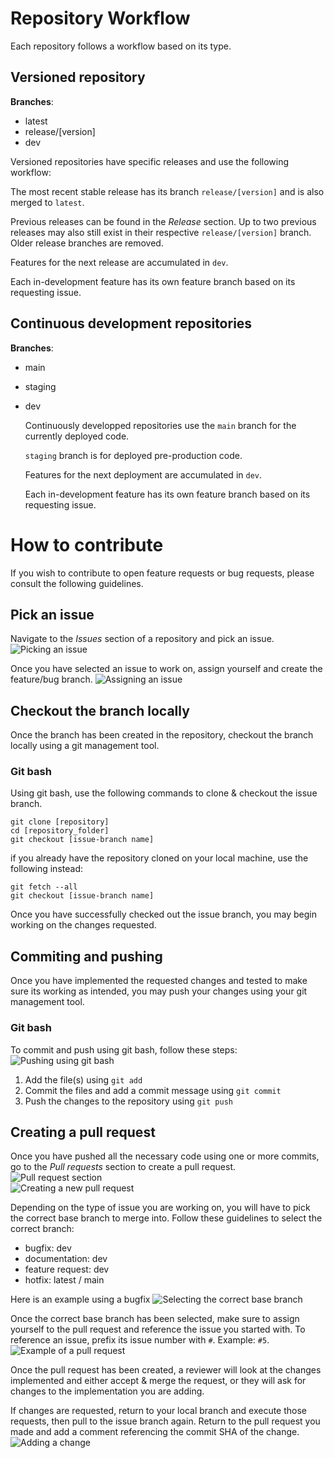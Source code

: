 # Repository Workflow

Each repository follows a workflow based on its type.

## Versioned repository

**Branches**:
* latest
* release/[version]
* dev

Versioned repositories have specific releases and use the following workflow:

The most recent stable release has its branch ``release/[version]`` and is also merged to ``latest``.

Previous releases can be found in the *Release* section. Up to two previous releases may also still exist in their respective ``release/[version]`` branch.  
Older release branches are removed.

Features for the next release are accumulated in ``dev``.

Each in-development feature has its own feature branch based on its requesting issue.

## Continuous development repositories

**Branches**:
* main
* staging
* dev

  Continuously developped repositories use the ``main`` branch for the currently deployed code.

  ``staging`` branch is for deployed pre-production code.

  Features for the next deployment are accumulated in ``dev``.

  Each in-development feature has its own feature branch based on its requesting issue.

# How to contribute

If you wish to contribute to open feature requests or bug requests, please consult the following guidelines.

## Pick an issue

Navigate to the *Issues* section of a repository and pick an issue.
![Picking an issue](./.github/profile/readme/picking_issue.png?raw=true)

Once you have selected an issue to work on, assign yourself and create the feature/bug branch.
![Assigning an issue](./.github/profile/readme/assigning_issue.png?raw=true)

## Checkout the branch locally

Once the branch has been created in the repository, checkout the branch locally using a git management tool.

### Git bash

Using git bash, use the following commands to clone & checkout the issue branch.
```
git clone [repository]
cd [repository_folder]
git checkout [issue-branch name]
```

if you already have the repository cloned on your local machine, use the following instead:
```
git fetch --all
git checkout [issue-branch name]
```

Once you have successfully checked out the issue branch, you may begin working on the changes requested.

## Commiting and pushing

Once you have implemented the requested changes and tested to make sure its working as intended, you may push your changes using your git management tool.

### Git bash

To commit and push using git bash, follow these steps:
![Pushing using git bash](./.github/profile/readme/pushing_using_git_bash.png?raw=true)
1. Add the file(s) using ``git add``
2. Commit the files and add a commit message using ``git commit``
3. Push the changes to the repository using ``git push``

## Creating a pull request

Once you have pushed all the necessary code using one or more commits, go to the *Pull requests* section to create a pull request.
![Pull request section](./.github/profile/readme/pull_request_section.png?raw=true)  
![Creating a new pull request](./.github/profile/readme/create_pr.png?raw=true)

Depending on the type of issue you are working on, you will have to pick the correct base branch to merge into.
Follow these guidelines to select the correct branch:
* bugfix: dev
* documentation: dev
* feature request: dev
* hotfix: latest / main

Here is an example using a bugfix
![Selecting the correct base branch](./.github/profile/readme/selecting_base_branch.png?raw=true)

Once the correct base branch has been selected, make sure to assign yourself to the pull request and reference the issue you started with. To reference an issue, prefix its issue number with `#`. Example: `#5`.
![Example of a pull request](./.github/profile/readme/example_pr.png?raw=true)

Once the pull request has been created, a reviewer will look at the changes implemented and either accept & merge the request, or they will ask for changes to the implementation you are adding.

If changes are requested, return to your local branch and execute those requests, then pull to the issue branch again. Return to the pull request you made and add a comment referencing the commit SHA of the change.
![Adding a change](./.github/profile/readme/adding_change.png?raw=true)
